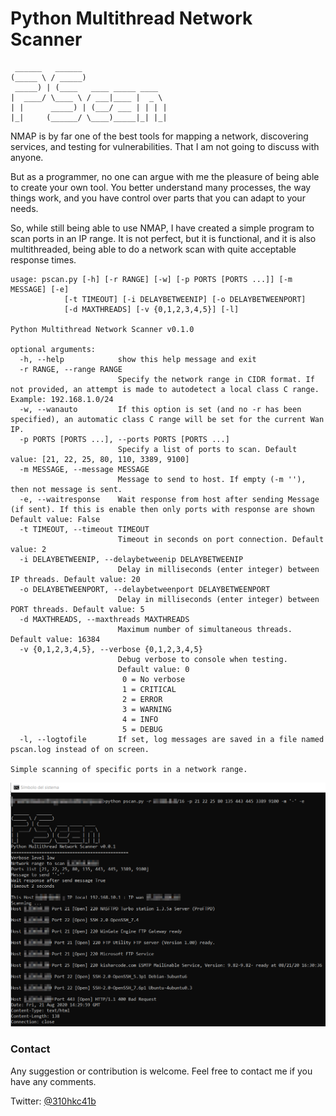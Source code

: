 # Python Multithread Network Scanner
     ______   ______                   
    (_____ \ / _____)                  
     _____) | (____   ____ _____ ____  
    |  ____/ \____ \ / ___|____ |  _ \ 
    | |      _____) | (___/ ___ | | | |
    |_|     (______/ \____)_____|_| |_|

NMAP is by far one of the best tools for mapping a network, discovering services, and testing for vulnerabilities. That I am not going to discuss with anyone.

But as a programmer, no one can argue with me the pleasure of being able to create your own tool. You better understand many processes, the way things work, and you have control over parts that you can adapt to your needs.

So, while still being able to use NMAP, I have created a simple program to scan ports in an IP range. It is not perfect, but it is functional, and it is also multithreaded, being able to do a network scan with quite acceptable response times.


    usage: pscan.py [-h] [-r RANGE] [-w] [-p PORTS [PORTS ...]] [-m MESSAGE] [-e]
                [-t TIMEOUT] [-i DELAYBETWEENIP] [-o DELAYBETWEENPORT]
                [-d MAXTHREADS] [-v {0,1,2,3,4,5}] [-l]

    Python Multithread Network Scanner v0.1.0
    
    optional arguments:
      -h, --help            show this help message and exit
      -r RANGE, --range RANGE
                            Specify the network range in CIDR format. If not provided, an attempt is made to autodetect a local class C range. Example: 192.168.1.0/24
      -w, --wanauto         If this option is set (and no -r has been specified), an automatic class C range will be set for the current Wan IP.
      -p PORTS [PORTS ...], --ports PORTS [PORTS ...]
                            Specify a list of ports to scan. Default value: [21, 22, 25, 80, 110, 3389, 9100]
      -m MESSAGE, --message MESSAGE
                            Message to send to host. If empty (-m ''), then not message is sent.
      -e, --waitresponse    Wait response from host after sending Message (if sent). If this is enable then only ports with response are shown Default value: False
      -t TIMEOUT, --timeout TIMEOUT
                            Timeout in seconds on port connection. Default value: 2
      -i DELAYBETWEENIP, --delaybetweenip DELAYBETWEENIP
                            Delay in milliseconds (enter integer) between IP threads. Default value: 20
      -o DELAYBETWEENPORT, --delaybetweenport DELAYBETWEENPORT
                            Delay in milliseconds (enter integer) between PORT threads. Default value: 5
      -d MAXTHREADS, --maxthreads MAXTHREADS
                            Maximum number of simultaneous threads. Default value: 16384
      -v {0,1,2,3,4,5}, --verbose {0,1,2,3,4,5}
                            Debug verbose to console when testing.
                            Default value: 0
                             0 = No verbose
                             1 = CRITICAL
                             2 = ERROR
                             3 = WARNING
                             4 = INFO
                             5 = DEBUG
      -l, --logtofile       If set, log messages are saved in a file named pscan.log instead of on screen.
    
    Simple scanning of specific ports in a network range.
    
    
 ![pscan screenshot](pscan.png)
    
 ### Contact

Any suggestion or contribution is welcome. Feel free to contact me if you have any comments.

Twitter: [@310hkc41b](https://twitter.com/310hkc41b)
 